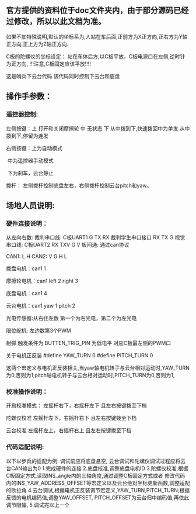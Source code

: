 ## 官方提供的资料位于doc文件夹内，由于部分源码已经过修改，所以以此文档为准。

如果不加特殊说明,默认的坐标系为,人站在车后面,正前方为X正方向,正右方为Y轴正方向,正上方为Z轴正方向.

C板的陀螺仪的坐标设定：
站在车体后方,以C板平放，C板电源口在左侧,逆时针为正方向,
!!!注意,C板固定应该平放!!!!


这是哨兵下云台代码 该代码同时控制下云台和底盘


## 操作手参数：

### 遥控器控制:

左侧按键：上 打开和关闭摩擦轮
         中 无状态
         下 从中拨到下,快速拨回中为单发
            从中拨到下,停留为连发
​		  

右侧按键：上为自动模式

​		  中为遥控器手动模式

​		  下为刹车，云台静止

拨杆：
左侧拨杆控制底盘左右，右侧拨杆控制云台pitch和yaw。


## 场地人员说明:

### 硬件连接说明：
从左向右数:
裁判串口线: C板UART1  G TX RX
裁判学生串口接口 RX TX G
视觉串口线: C板UART2  RX TXV G V
板间通: 通过can协议

CAN1: L H
CAN2: V G H L

拨盘电机：can1 1

摩擦轮电机：can1 left 2 right 3

底盘电机：can1  4

云台电机：can1 yaw 1 pitch 2 

光电传感器:从右往左数 第一个为右光电，第二个为左光电

限位舵机: 左边数第3个PWM  

射弹 触发条件为  BUTTEN_TRIG_PIN 为低电平 对应C板最左侧的PWM口

关于电机正反装
#define YAW_TURN    0
#define PITCH_TURN  0

这两个宏定义与电机正反装相关,当yaw轴电机转子与云台相对运动时,YAW_TURN为0,否则为1;pitch轴电机转子与云台相对运动时,PITCH_TURN为0,否则为1,


### 校准操作说明：
开启校准模式：          左摇杆右下，右摇杆左下  且左右按键拨至下档

陀螺仪校准           左摇杆左下，右摇杆右下  且左右按键拨至下档

云台校准               左摇杆左上，右摇杆右上  且左右按键拨至下档

### 代码适配说明:
以下以步兵的适配为例: 调试前应将底盘悬空, 云台调试和陀螺仪调试过程应将云台CAN输出为0
1.完成硬件的连接
2.底盘校准,调整底盘电机ID
3.陀螺仪校准,根据C板固定方式,读取INS_angle内的三轴角度,通过调整C板固定方式或者
修改代码内的INS_YAW_ADDRESS_OFFSET等宏定义以及云台绝对坐标更新函数,调整适配的欧拉角
4.云台调试,根据电机正反装调节宏定义,YAW_TURN,PITCH_TURN;根据反馈的电机编码值,调整YAW_OFFSET, PITCH_OFFSET为云台归中编码值,再依此调节限幅,
5.调试完以上一个

